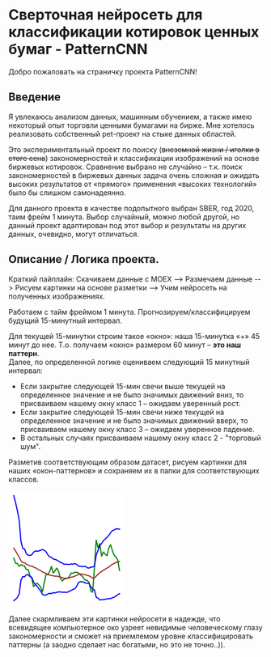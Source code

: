 # Сверточная нейросеть для классификации котировок ценных бумаг - PatternCNN
Добро пожаловать на страничку проекта PatternCNN!  
## Введение
Я увлекаюсь анализом данных, машинным обучением, а также имею некоторый опыт торговли ценными бумагами на бирже. Мне хотелось реализовать собственный
pet-проект на стыке данных областей.  

Это экспериментальный проект по поиску (~~внеземной жизни / иголки в стоге сена~~) закономерностей и классификации изображений на основе биржевых 
котировок. Сравнение выбрано не случайно – т.к. поиск закономерностей в биржевых данных задача очень сложная и ожидать высоких результатов от 
«прямого» применения «высоких технологий» было бы слишком самонадеянно.  

Для данного проекта в качестве подопытного выбран SBER, год 2020, таим фрейм 1 минута. Выбор случайный, можно любой другой, но данный проект 
адаптирован под этот выбор и результаты на других данных, очевидно, могут отличаться.  
## Описание / Логика проекта.  
Краткий пайплайн: Скачиваем данные с MOEX --> Размечаем данные --> Рисуем картинки на основе разметки --> Учим нейросеть на полученных изображениях.  

Работаем с тайм фреймом 1 минута. Прогнозируем/классифицируем будущий 15-минутный интервал.  

Для текущей 15-минутки строим такое «окно»: наша 15-минутка «+» 45 минут до нее. Т.о. получаем «окно» размером 60 минут – **это наш паттерн**.  
Далее, по определенной логике оцениваем следующий 15 минутный интервал:  
- Если закрытие следующей 15-мин свечи выше текущей на определенное значение и не было значимых движений вниз, то присваиваем нашему окну класс 1 –
ожидаем уверенный рост.
- Если закрытие следующей 15-мин свечи ниже текущей на определенное значение и не было значимых движений вверх, то присваиваем нашему окну класс 3 –
ожидаем уверенное падение.
- В остальных случаях присваиваем нашему окну класс 2 - "торговый шум".

Разметив соответствующим образом датасет, рисуем картинки для наших «окон-паттернов» и сохраняем их в папки для соответствующих классов.  

![Цена закрытия и индикатор Болинджера](All_pic/1_buy/SBER-2020-01-06_11-00-00.png "Пример картинки - Цена закрытия и индикатор Болинджера")  

Далее скармливаем эти картинки нейросети в надежде, что всевидящее компьютерное око узреет невидимые человеческому глазу закономерности и сможет на 
приемлемом уровне классифицировать паттерны (а заодно сделает нас богатыми, но это не точно..)). 



